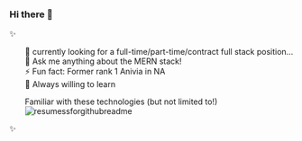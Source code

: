 ### Hi there 👋  
✨  

  &nbsp;&nbsp;&nbsp;&nbsp;&nbsp;&nbsp; 🌱 currently looking for a full-time/part-time/contract full stack position...  
  &nbsp;&nbsp;&nbsp;&nbsp;&nbsp;&nbsp; 💬 Ask me anything about the MERN stack!   
  &nbsp;&nbsp;&nbsp;&nbsp;&nbsp;&nbsp; ⚡ Fun fact: Former rank 1 Anivia in NA  
  &nbsp;&nbsp;&nbsp;&nbsp;&nbsp;&nbsp; 🤔 Always willing to learn   

  &nbsp;&nbsp;&nbsp;&nbsp;&nbsp;&nbsp; Familiar with these technologies (but not limited to!)    
  &nbsp;&nbsp;&nbsp;&nbsp;&nbsp;&nbsp; ![resumessforgithubreadme](https://user-images.githubusercontent.com/81421290/145445677-65dc4454-c176-4d1e-a0d0-ffe78d5707f9.png)

✨  

<!--
**Yacheen/Yacheen** is a ✨ _special_ ✨ repository because its `README.md` (this file) appears on your GitHub profile.

Here are some ideas to get you started:

- 🔭 I’m currently working on ...
- 🌱 I’m currently learning ...
- 👯 I’m looking to collaborate on ...
- 🤔 I’m looking for help with ...
- 💬 Ask me about ...
- 📫 How to reach me: ...
- 😄 Pronouns: ...
- ⚡ Fun fact: ...
-->
